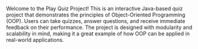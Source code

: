 Welcome to the Play Quiz Project! This is an interactive Java-based quiz project that demonstrates the principles of Object-Oriented Programming (OOP). Users can take quizzes, answer questions, and receive immediate feedback on their performance. The project is designed with modularity and scalability in mind, making it a great example of how OOP can be applied in real-world applications.
